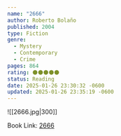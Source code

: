 ```yaml
---
name: "2666"
author: Roberto Bolaño
published: 2004
type: Fiction
genre:
  - Mystery
  - Contemporary
  - Crime
pages: 864
rating: 🌑🌑🌑🌑🌑
status: Reading
date: 2025-01-26 23:30:32 -0600
updated: 2025-01-26 23:35:19 -0600
---
```


![[2666.jpg|300]]

Book Link: [2666](https://www.goodreads.com/book/show/63032.2666)
